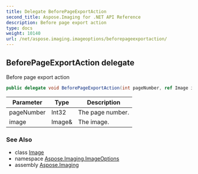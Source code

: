 ```yaml
---
title: Delegate BeforePageExportAction
second_title: Aspose.Imaging for .NET API Reference
description: Before page export action
type: docs
weight: 10140
url: /net/aspose.imaging.imageoptions/beforepageexportaction/
---
```

## BeforePageExportAction delegate

Before page export action

```csharp
public delegate void BeforePageExportAction(int pageNumber, ref Image image);
```

| Parameter | Type | Description |
| --- | --- | --- |
| pageNumber | Int32 | The page number. |
| image | Image& | The image. |

### See Also

* class [Image](../../aspose.imaging/image/)
* namespace [Aspose.Imaging.ImageOptions](../../aspose.imaging.imageoptions/)
* assembly [Aspose.Imaging](../../)


